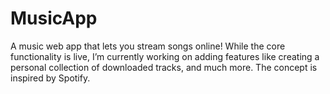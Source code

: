 # MusicApp
A music web app that lets you stream songs online!  While the core functionality is live, I’m currently working on adding features like creating a personal collection of downloaded tracks, and much more. The concept is inspired by Spotify.
